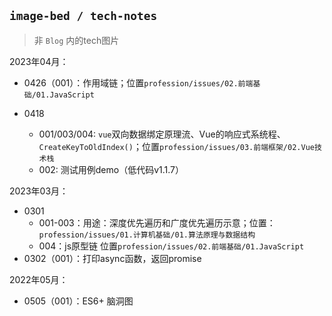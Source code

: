 ##  `image-bed / tech-notes`

> 非 `Blog` 内的tech图片

2023年04月：

* 0426（001）：作用域链；位置`profession/issues/02.前端基础/01.JavaScript`

* 0418
  * 001/003/004: `vue`双向数据绑定原理流、Vue的响应式系统程、`CreateKeyToOldIndex()`；位置`profession/issues/03.前端框架/02.Vue技术栈`
  * 002: 测试用例demo（低代码v1.1.7）

2023年03月：

* 0301
  * 001-003：用途：深度优先遍历和广度优先遍历示意；位置：`profession/issues/01.计算机基础/01.算法原理与数据结构`
  * 004：js原型链  位置`profession/issues/02.前端基础/01.JavaScript`
* 0302（001）：打印async函数，返回promise

2022年05月：

* 0505（001）：ES6+ 脑洞图

